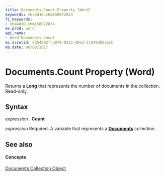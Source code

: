 ```yaml
---
title: Documents.Count Property (Word)
keywords: vbawd10.chm158072834
f1_keywords:
- vbawd10.chm158072834
ms.prod: word
api_name:
- Word.Documents.Count
ms.assetid: 8d54202f-b070-9233-d0e2-2cb48d85a2cb
ms.date: 06/08/2017
---
```



# Documents.Count Property (Word)

Returns a  **Long** that represents the number of documents in the collection. Read-only.


## Syntax

 _expression_ . **Count**

 _expression_ Required. A variable that represents a **[Documents](Word.documents.md)** collection.


## See also


#### Concepts


[Documents Collection Object](Word.documents.md)

